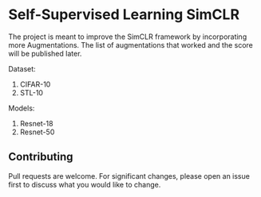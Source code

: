 # Self-Supervised Learning SimCLR

The project is meant to improve the SimCLR framework by incorporating more Augmentations. The list of augmentations that worked and the score will be published later.

Dataset:

1. CIFAR-10
2. STL-10

Models:

1. Resnet-18
2. Resnet-50

## Contributing

Pull requests are welcome. For significant changes, please open an issue first
to discuss what you would like to change.